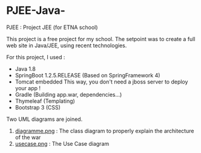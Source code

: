 # PJEE-Java-
PJEE : Project JEE (for ETNA school)

This project is a free project for my school. The setpoint was to create a full web site in Java/JEE, using recent technologies.

For this project, I used :

- Java 1.8
- SpringBoot 1.2.5.RELEASE (Based on SpringFramework 4)
- Tomcat embedded
This way, you don't need a jboss server to deploy your app !
- Gradle (Building app.war, dependencies...)
- Thymeleaf (Templating)
- Bootstrap 3 (CSS)

Two UML diagrams are joined. 

 1. [diagramme.png](https://github.com/CNicolas/PJEE-Java-/blob/master/diagramme.png) : The class diagram to properly explain the architecture of the war
 2. [usecase.png](https://github.com/CNicolas/PJEE-Java-/blob/master/usecase.png) : The Use Case diagram
